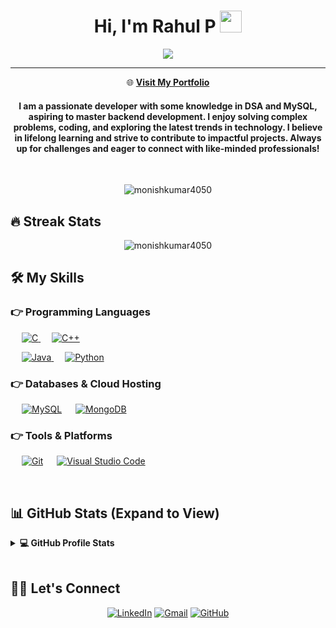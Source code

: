 <h1 align="center">Hi, I'm Rahul P <img src="https://media.giphy.com/media/hvRJCLFzcasrR4ia7z/giphy.gif" width="35"></h1>
<p align="center">
  <a href="https://github.com/DenverCoder1/readme-typing-svg"><img src="https://readme-typing-svg.herokuapp.com?lines=Software+Engineer;BackEnd+Developer;Always%20Learning%20and%20Growing&center=true&width=500&height=50"></a>
</p>
<hr/>
<p align="center">
  🌐 <a href="https://rahul-150705.github.io/portfolio/" target="_blank"><b>Visit My Portfolio</b></a>
</p>
<h4 align="center">I am a passionate developer with some knowledge in DSA and MySQL, aspiring to master backend development. I enjoy solving complex problems, coding, and exploring the latest trends in technology. I believe in lifelong learning and strive to contribute to impactful projects. Always up for challenges and eager to connect with like-minded professionals!</h4>
<br>
<p align="center"> <img src="https://komarev.com/ghpvc/?username=monishkumar4050&label=Profile%20views&color=0e75b6&style=plastic" alt="monishkumar4050" /> </p>

## 🔥 Streak Stats
<p align="center"><img src="https://github-readme-streak-stats.herokuapp.com/?user=m0nishkumar&theme=algolia" alt="monishkumar4050"  /></p>

## 🛠️ My Skills

### 👉 Programming Languages
<p align="left"> 
  &emsp; 
  <a href="https://www.cprogramming.com/" target="_blank"> 
    <img alt="C" src="https://img.shields.io/badge/C%20-%232370ED.svg?logo=c&logoColor=white">
  </a> 
  &emsp;
  <a href="https://www.w3schools.com/cpp/" target="_blank"> 
    <img alt="C++" src="https://img.shields.io/badge/C++%20-%2300599C.svg?logo=c%2B%2B&logoColor=white">
  </a> 

  &emsp;
  <a href="https://www.java.com" target="_blank"> 
    <img alt="Java" src="https://img.shields.io/badge/Java-%23007396.svg?logo=java&logoColor=white">
  </a>
  &emsp;
   <a href="https://www.python.org" target="_blank">
    <img alt="Python" src="https://img.shields.io/badge/Python%20-%2314354C.svg?logo=python&logoColor=white">
  </a>
</p>

### 👉 Databases & Cloud Hosting
<p align="left">
  &emsp;
    <a href="https://www.mysql.com/"><img alt="MySQL" src="https://img.shields.io/badge/MySQL-%2300f.svg?style=flat&logo=mysql&logoColor=white"></a>
  &emsp;
    <a href="https://www.mongodb.com/"><img alt="MongoDB" src ="https://img.shields.io/badge/MongoDB-%2347A248.svg?logo=mongodb&logoColor=white"></a>
</p>

### 👉 Tools & Platforms
<p>
  &emsp;
    <a href="#"><img alt="Git" src="https://img.shields.io/badge/Git%20-%23F05033.svg?logo=git&logoColor=white"></a>
  &emsp;
    <a href="#"><img alt="Visual Studio Code" src="https://img.shields.io/badge/Visual%20Studio%20Code-0078d7.svg?logo=visual-studio-code&logoColor=white"></a>
  &emsp;
</p>

<br/>

## 📊 GitHub Stats (Expand to View)
<details> 
  <summary><b>💻 GitHub Profile Stats</b></summary>

  ![Rahul's GitHub Stats](https://github-readme-stats.vercel.app/api?username=rahul-150705&show_icons=true&theme=radical)  
  ![Top Languages](https://github-readme-stats.vercel.app/api/top-langs/?username=rahul-150705&layout=compact&theme=radical)  
  ![GitHub Streak](https://github-readme-streak-stats.herokuapp.com/?user=rahul-150705&theme=radical)  

</details>

<br/>

## 🙋‍♂️ Let's Connect
<p align="center">
  <a href="https://www.linkedin.com/in/rahul-p-61a437291/"><img src="https://img.icons8.com/bubbles/50/000000/linkedin.png" alt="LinkedIn"/></a>
	<a href="mailto:rahulpalanisamy@gmail.com"><img src="https://img.icons8.com/bubbles/50/000000/gmail.png" alt="Gmail"/></a>
	<a href="https://github.com/rahul-150705"><img src="https://img.icons8.com/bubbles/50/000000/github.png" alt="GitHub"/></a>
</p>
